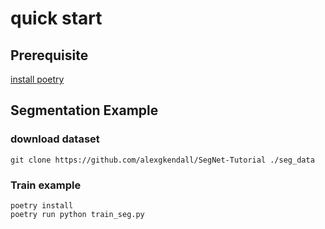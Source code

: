 # quick start

## Prerequisite

[install poetry](https://python-poetry.org/docs/#installation)

## Segmentation Example

### download dataset
```
git clone https://github.com/alexgkendall/SegNet-Tutorial ./seg_data
```

### Train example
```
poetry install
poetry run python train_seg.py
```
